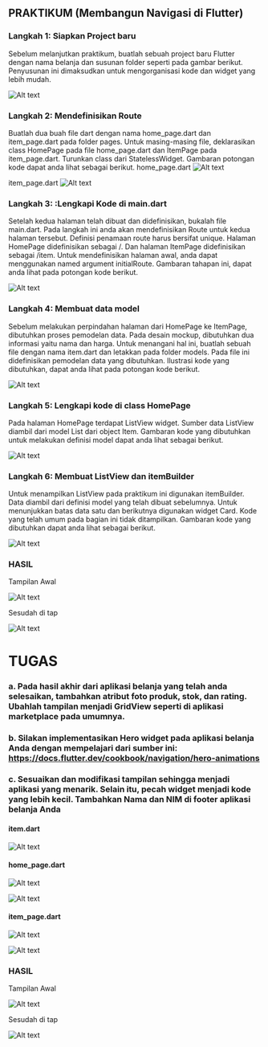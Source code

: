 ## PRAKTIKUM (Membangun Navigasi di Flutter)

### Langkah 1: Siapkan Project baru
Sebelum melanjutkan praktikum, buatlah sebuah project baru Flutter dengan nama belanja dan susunan folder seperti pada gambar berikut. Penyusunan ini dimaksudkan untuk mengorganisasi kode dan widget yang lebih mudah.

![Alt text](doc/langkah1.png)

### Langkah 2: Mendefinisikan Route
Buatlah dua buah file dart dengan nama home_page.dart dan item_page.dart pada folder pages. Untuk masing-masing file, deklarasikan class HomePage pada file home_page.dart dan ItemPage pada item_page.dart. Turunkan class dari StatelessWidget. Gambaran potongan kode dapat anda lihat sebagai berikut.
home_page.dart
   ![Alt text](doc/home_page.png)

item_page.dart
   ![Alt text](doc/item_page.png)

### Langkah 3: :Lengkapi Kode di main.dart
Setelah kedua halaman telah dibuat dan didefinisikan, bukalah file main.dart. Pada langkah ini anda akan mendefinisikan Route untuk kedua halaman tersebut. Definisi penamaan route harus bersifat unique. Halaman HomePage didefinisikan sebagai /. Dan halaman ItemPage didefinisikan sebagai /item. Untuk mendefinisikan halaman awal, anda dapat menggunakan named argument initialRoute. Gambaran tahapan ini, dapat anda lihat pada potongan kode berikut.

![Alt text](doc/langkah3.png)

### Langkah 4: Membuat data model
Sebelum melakukan perpindahan halaman dari HomePage ke ItemPage, dibutuhkan proses pemodelan data. Pada desain mockup, dibutuhkan dua informasi yaitu nama dan harga. Untuk menangani hal ini, buatlah sebuah file dengan nama item.dart dan letakkan pada folder models. Pada file ini didefinisikan pemodelan data yang dibutuhkan. Ilustrasi kode yang dibutuhkan, dapat anda lihat pada potongan kode berikut.

![Alt text](doc/item.png)

### Langkah 5: Lengkapi kode di class HomePage
Pada halaman HomePage terdapat ListView widget. Sumber data ListView diambil dari model List dari object Item. Gambaran kode yang dibutuhkan untuk melakukan definisi model dapat anda lihat sebagai berikut.

![Alt text](doc/langkah5.png)

### Langkah 6: Membuat ListView dan itemBuilder
Untuk menampilkan ListView pada praktikum ini digunakan itemBuilder. Data diambil dari definisi model yang telah dibuat sebelumnya. Untuk menunjukkan batas data satu dan berikutnya digunakan widget Card. Kode yang telah umum pada bagian ini tidak ditampilkan. Gambaran kode yang dibutuhkan dapat anda lihat sebagai berikut.

![Alt text](doc/langkah6.png)

### HASIL 
Tampilan Awal                                 

![Alt text](doc/hasil1.png)
   
Sesudah di tap

![Alt text](doc/hasil2.png)


# TUGAS
### a. Pada hasil akhir dari aplikasi belanja yang telah anda selesaikan, tambahkan atribut foto produk, stok, dan rating. Ubahlah tampilan menjadi GridView seperti di aplikasi marketplace pada umumnya.
### b. Silakan implementasikan Hero widget pada aplikasi belanja Anda dengan mempelajari dari sumber ini: https://docs.flutter.dev/cookbook/navigation/hero-animations
### c. Sesuaikan dan modifikasi tampilan sehingga menjadi aplikasi yang menarik. Selain itu, pecah widget menjadi kode yang lebih kecil. Tambahkan Nama dan NIM di footer aplikasi belanja Anda

#### item.dart
![Alt text](doc/tugas_item.png)

#### home_page.dart
![Alt text](doc/tugas_home_page_1.png)

![Alt text](doc/tugas_home_page_2.png)

#### item_page.dart
![Alt text](doc/tugas_item_page_1.png)

![Alt text](doc/tugas_item_page_2.png)

### HASIL
Tampilan Awal                                      

![Alt text](doc/hasil_tugas1.png)  
 
Sesudah di tap

![Alt text](doc/hasil_tugas2.png)

